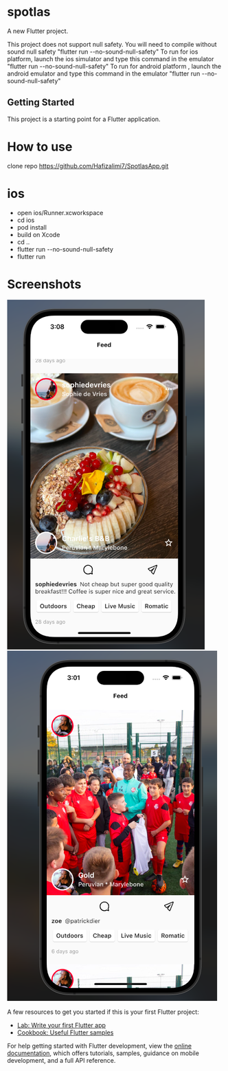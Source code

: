 # spotlas

A new Flutter project.

This project does not support null safety. You will need to compile without sound null safety 
"flutter run --no-sound-null-safety" 
To run for ios platform, launch the ios simulator and type this command in the emulator "flutter run --no-sound-null-safety" 
To run for android platform , launch the android emulator and type this command in the emulator "flutter run --no-sound-null-safety"

## Getting Started

This project is a starting point for a Flutter application.


# How to use 

clone repo
https://github.com/Hafizalimi7/SpotlasApp.git

# ios
- open ios/Runner.xcworkspace
- cd ios
- pod install
- build on Xcode
- cd ..
- flutter run --no-sound-null-safety
- flutter run 

# Screenshots
![](screenshots/spotlas1.png)
![](screenshots/spotlas2.png)



A few resources to get you started if this is your first Flutter project:

- [Lab: Write your first Flutter app](https://docs.flutter.dev/get-started/codelab)
- [Cookbook: Useful Flutter samples](https://docs.flutter.dev/cookbook)

For help getting started with Flutter development, view the
[online documentation](https://docs.flutter.dev/), which offers tutorials,
samples, guidance on mobile development, and a full API reference.
